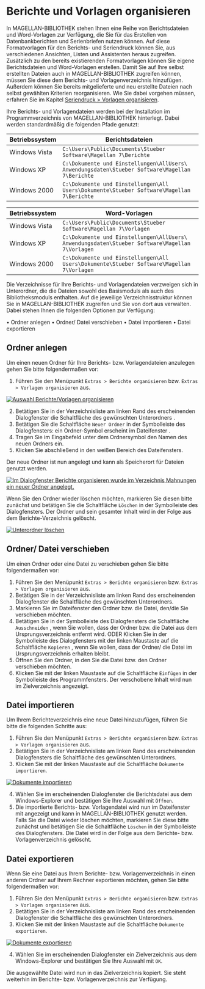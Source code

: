 # Berichte und Vorlagen organisieren

[1]:/assets/images/bibliothek/vorlagen01.png
[2]:/assets/images/bibliothek/vorlagen02.png
[3]:/assets/images/bibliothek/vorlagen03.png
[4]:/assets/images/bibliothek/vorlagen04.png
[5]:/assets/images/bibliothek/vorlagen05.png

In MAGELLAN-BIBLIOTHEK stehen Ihnen eine Reihe von Berichtsdateien und Word-Vorlagen zur Verfügung, die Sie für das Erstellen von Datenbankberichten und Serienbriefen nutzen können. Auf diese Formatvorlagen für den Berichts- und Seriendruck können Sie, aus verschiedenen Ansichten, Listen und Assistenten heraus zugreifen. Zusätzlich zu den bereits existierenden Formatvorlagen können Sie eigene Berichtsdateien und Word-Vorlagen erstellen. Damit Sie auf Ihre selbst erstellten Dateien auch in MAGELLAN-BIBLIOTHEK zugreifen können, müssen Sie diese dem Berichts- und Vorlagenverzeichnis hinzufügen. Außerdem können Sie bereits mitgelieferte und neu erstellte Dateien nach selbst gewählten Kriterien reorganisieren. Wie Sie dabei vorgehen müssen, erfahren Sie im Kapitel [Seriendruck > Vorlagen organisieren](seriendruck.md).

Ihre Berichts- und Vorlagendateien werden bei der Installation im Programmverzeichnis von MAGELLAN-BIBLIOTHEK hinterlegt. Dabei werden standardmäßig die folgenden Pfade genutzt:

Betriebssystem|Berichtsdateien
--|--
Windows Vista| `C:\Users\Public\Documents\Stueber Software\Magellan 7\Berichte`
Windows XP| `C:\Dokumente und Einstellungen\AllUsers\ Anwendungsdaten\Stueber Software\Magellan 7\Berichte`
Windows 2000| `C:\Dokumente und Einstellungen\All Users\Dokumente\Stueber Software\Magellan 7\Berichte`

Betriebssystem|Word-Vorlagen
--|--
Windows Vista| `C:\Users\Public\Documents\Stueber Software\Magellan 7\Vorlagen`
Windows XP |`C:\Dokumente und Einstellungen\AllUsers\ Anwendungsdaten\Stueber Software\Magellan 7\Vorlagen`
Windows 2000 |`C:\Dokumente und Einstellungen\All Users\Dokumente\Stueber Software\Magellan 7\Vorlagen`

Die Verzeichnisse für Ihre Berichts- und Vorlagendateien verzweigen sich in Unterordner, die die Dateien sowohl des Basismoduls als auch des Bibliotheksmoduls enthalten. Auf die jeweilige Verzeichnisstruktur können Sie in MAGELLAN-BIBLIOTHEK zugreifen und Sie von dort aus verwalten. Dabei stehen Ihnen die folgenden Optionen zur Verfügung:

• Ordner anlegen
• Ordner/ Datei verschieben
• Datei importieren
• Datei exportieren

## Ordner anlegen

Um einen neuen Ordner für Ihre Berichts- bzw. Vorlagendateien anzulegen gehen Sie bitte folgendermaßen vor:

1. Führen Sie den Menüpunkt `Extras > Berichte organisieren` bzw. `Extras > Vorlagen organisieren` aus.
   
[![Auswahl Berichte/Vorlagen organisieren][2]][2]

2. Betätigen Sie in der Verzeichnisliste am linken Rand des erscheinenden Dialogfenster die Schaltfläche des gewünschten Unterordners .
3. Betätigen Sie die Schaltfläche `Neuer Ordner` in der Symbolleiste des Dialogfensters: ein Ordner-Symbol erscheint im Dateifenster .
4. Tragen Sie im Eingabefeld unter dem Ordnersymbol den Namen des neuen Ordners ein.
5. Klicken Sie abschließend in den weißen Bereich des Dateifensters.

Der neue Ordner ist nun angelegt und kann als Speicherort für Dateien genutzt werden.

[![Im Dialogfenster `Berichte organisieren` wurde im Verzeichnis `Mahnungen` ein neuer Ordner angelegt.][1]][1]

Wenn Sie den Ordner wieder löschen möchten, markieren Sie diesen bitte zunächst und betätigen Sie die Schaltfläche `Löschen` in der Symbolleiste des Dialogfensters. Der Ordner und sein gesamter Inhalt wird in der Folge aus dem Berichte-Verzeichnis gelöscht.

[![Unterordner löschen][3]][3]

## Ordner/ Datei verschieben

Um einen Ordner oder eine Datei zu verschieben gehen Sie bitte folgendermaßen vor:

1. Führen Sie den Menüpunkt `Extras > Berichte organisieren` bzw. `Extras > Vorlagen organisieren` aus.
2. Betätigen Sie in der Verzeichnisliste am linken Rand des erscheinenden Dialogfenster die Schaltfläche des gewünschten Unterordners.
3. Markieren Sie im Dateifenster den Ordner bzw. die Datei, den/die Sie verschieben möchten.
4. Betätigen Sie in der Symbolleiste des Dialogfensters die Schaltfläche `Ausschneiden` , wenn Sie wollen, dass der Ordner bzw. die Datei aus dem Ursprungsverzeichnis entfernt wird.
ODER
Klicken Sie in der Symbolleiste des Dialogfensters mit der linken Maustaste auf die Schaltfläche `Kopieren` , wenn Sie wollen, dass der Ordner/ die Datei im Ursprungsverzeichnis erhalten bleibt.
5. Öffnen Sie den Ordner, in den Sie die Datei bzw. den Ordner verschieben möchten.
7. Klicken Sie mit der linken Maustaste auf die Schaltfläche `Einfügen` in der Symbolleiste des Programmfensters.
Der verschobene Inhalt wird nun im Zielverzeichnis angezeigt.

## Datei importieren

Um Ihrem Berichteverzeichnis eine neue Datei hinzuzufügen, führen Sie bitte die folgenden Schritte aus:

1. Führen Sie den Menüpunkt `Extras > Berichte organisieren` bzw. `Extras > Vorlagen organisieren` aus.
2. Betätigen Sie in der Verzeichnisliste am linken Rand des erscheinenden Dialogfensters die Schaltfläche des gewünschten Unterordners.
3. Klicken Sie mit der linken Maustaste auf die Schaltfläche `Dokumente importieren`.

[![Dokumente importieren][4]][4]

4. Wählen Sie im erscheinenden Dialogfenster die Berichtsdatei aus dem Windows-Explorer und bestätigen Sie Ihre Auswahl mit `Öffnen`.
5. Die importierte Berichts- bzw. Vorlagendatei wird nun im Dateifenster mit angezeigt und kann in MAGELLAN-BIBLIOTHEK genutzt werden.
Falls Sie die Datei wieder löschen möchten, markieren Sie diese bitte zunächst und betätigen Sie die Schaltfläche `Löschen` in der Symbolleiste des Dialogfensters. Die Datei wird in der Folge aus dem Berichte- bzw. Vorlagenverzeichnis gelöscht.

## Datei exportieren

Wenn Sie eine Datei aus Ihrem Berichte- bzw. Vorlagenverzeichnis in einen anderen Ordner auf Ihrem Rechner exportieren möchten, gehen Sie bitte folgendermaßen vor:

1. Führen Sie den Menüpunkt `Extras > Berichte organisieren` bzw. `Extras > Vorlagen organisieren` aus.
2. Betätigen Sie in der Verzeichnisliste am linken Rand des erscheinenden Dialogfenster die Schaltfläche des gewünschten Unterordners.
3. Klicken Sie mit der linken Maustaste auf die Schaltfläche `Dokumente exportieren`.

[![Dokumente exportieren][5]][5]

4. Wählen Sie im erscheinenden Dialogfenster ein Zielverzeichnis aus dem Windows-Explorer und bestätigen Sie Ihre Auswahl mit `OK`.

Die ausgewählte Datei wird nun in das Zielverzeichnis kopiert. Sie steht weiterhin im Berichte- bzw. Vorlagenverzeichnis zur Verfügung.
